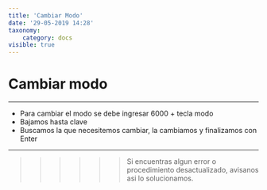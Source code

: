 ```yaml
---
title: 'Cambiar Modo'
date: '29-05-2019 14:28'
taxonomy:
    category: docs
visible: true
---
```


# Cambiar modo 
------------


- Para cambiar el modo se debe ingresar 6000 + tecla modo
- Bajamos hasta clave
- Buscamos la que necesitemos cambiar, la cambiamos y finalizamos con Enter

------------

>>>>>> Si encuentras algun error o procedimiento desactualizado, avisanos asi lo solucionamos.